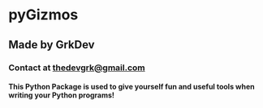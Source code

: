 #   pyGizmos
##  Made by GrkDev
### Contact at thedevgrk@gmail.com

#### This Python Package is used to give yourself fun and useful tools when writing your Python programs!